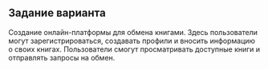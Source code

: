 ## Задание варианта

Создание онлайн-платформы для обмена книгами. Здесь пользователи могут зарегистрироваться, создавать профили и вносить информацию о своих книгах. Пользователи смогут просматривать доступные книги и отправлять запросы на обмен.